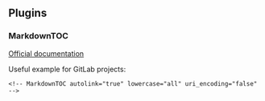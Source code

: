 
## Plugins

### MarkdownTOC

[Official documentation](https://packagecontrol.io/packages/MarkdownTOC)

Useful example for GitLab projects:

```
<!-- MarkdownTOC autolink="true" lowercase="all" uri_encoding="false" -->
```
